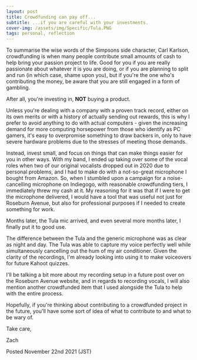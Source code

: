 ```yaml
---
layout: post
title: Crowdfunding can pay off...
subtitle: ...if you are careful with your investments.
cover-img: /assets/img/Specific/Tula.PNG
tags: personal, reflection
---
```

To summarise the wise words of the Simpsons side character, Carl Karlson, crowdfunding is when many people contribute small amounts of cash to help bring your passion project to life. Good for you if you are really passionate about whatever it is you are doing, or if you are planning to split and run (in which case, shame upon you), but if you're the one who's contributing the money, be aware that you are still engaged in a form of gambling.

After all, you're investing in, <b>NOT</b> buying a product.

Unless you're dealing with a company with a proven track record, either on its own merits or with a history of actually sending out rewards, this is why I prefer to avoid anything to do with actual computers - given the increasing demand for more computing horsepower from those who identify as PC gamers, it's easy to overpromise something to draw backers in, only to have severe hardware problems due to the stresses of meeting those demands.

Instead, invest small, and focus on things that can make things easier for you in other ways. With my band, I ended up taking over some of the vocal roles when two of our original vocalists dropped out in 2020 due to personal problems, and I had to make do with a not-so-great microphone I bought from Amazon. So, when I stumbled upon a campaign for a noise-cancelling microphone on Indiegogo, with reasonable crowdfunding tiers, I immediately threw my cash at it. My reasoning for it was that if I were to get the microphone delivered, I would have a tool that was useful not just for Roseburn Avenue, but also for professional purposes if I needed to create something for work.

Months later, the Tula mic arrived, and even several more months later, I finally put it to good use.

The difference between the Tula and the generic microphone was as clear as night and day. The Tula was able to capture my voice perfectly well while simultaneously cancelling out the hum of my air conditioner. Given the clarity of the recordings, I'm already looking into using it to make voiceovers for future Kahoot quizzes.

I'll be talking a bit more about my recording setup in a future post over on the Roseburn Avenue website, and in regards to recording vocals, I will also mention another crowdfunded item that I used alongside the Tula to help with the entire process.

Hopefully, if you're thinking about contributing to a crowdfunded project in the future, you'll have some sort of idea of what to contribute to and what to be wary of.

Take care,

Zach

Posted November 22nd 2021 (JST)
